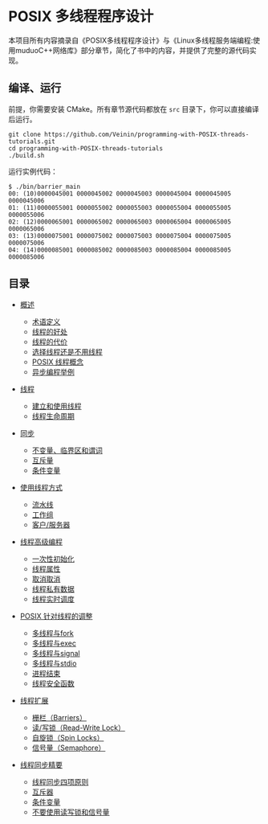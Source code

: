 # POSIX 多线程程序设计

本项目所有内容摘录自《POSIX多线程程序设计》与《Linux多线程服务端编程:使用muduoC++网络库》部分章节，简化了书中的内容，并提供了完整的源代码实现。

## 编译、运行

前提，你需要安装 CMake。所有章节源代码都放在 `src` 目录下，你可以直接编译后运行。

```shell
git clone https://github.com/Veinin/programming-with-POSIX-threads-tutorials.git
cd programming-with-POSIX-threads-tutorials
./build.sh
```

运行实例代码：

```shell
$ ./bin/barrier_main
00: (10)0000045001 0000045002 0000045003 0000045004 0000045005 0000045006
01: (11)0000055001 0000055002 0000055003 0000055004 0000055005 0000055006
02: (12)0000065001 0000065002 0000065003 0000065004 0000065005 0000065006
03: (13)0000075001 0000075002 0000075003 0000075004 0000075005 0000075006
04: (14)0000085001 0000085002 0000085003 0000085004 0000085005 0000085006
```

## 目录

* [概述](./doc/01_overview.md)
  * [术语定义](./doc/01_overview.md#术语定义)
  * [线程的好处](./doc/01_overview.md#线程的好处)
  * [线程的代价](./doc/01_overview.md#线程的代价)
  * [选择线程还是不用线程](./doc/01_overview.md#选择线程还是不用线程)
  * [POSIX 线程概念](./doc/01_overview.md#POSIX线程概念)
  * [异步编程举例](./doc/01_overview.md#异步编程举例)

* [线程](./doc/02_threads.md)
  * [建立和使用线程](./doc/02_threads.md#建立和使用线程)
  * [线程生命周期](./doc/02_threads.md#线程生命周期)

* [同步](./doc/03_synchronization.md)
  * [不变量、临界区和谓词](./doc/03_synchronization.md#不变量、临界区和谓词)
  * [互斥量](./doc/03_synchronization.md#互斥量)
  * [条件变量](./doc/03_synchronization.md#条件变量)

* [使用线程方式](./doc/04_a_few_ways_to_threads.md)
  * [流水线](./doc/04_a_few_ways_to_threads.md#流水线)
  * [工作组](./doc/04_a_few_ways_to_threads.md#工作组)
  * [客户/服务器](./doc/04_a_few_ways_to_threads.md#客户/服务器)

* [线程高级编程](./doc/05_advanced_thread_programming.md)
  * [一次性初始化](./doc/05_advanced_thread_programming.md#一次性初始化)
  * [线程属性](./doc/05_advanced_thread_programming.md#线程属性)
  * [取消取消](./doc/05_advanced_thread_programming.md#取消取消)
  * [线程私有数据](./doc/05_advanced_thread_programming.md#线程私有数据)
  * [线程实时调度](./doc/05_advanced_thread_programming.md#线程实时调度)

* [POSIX 针对线程的调整](./doc/06_posix_adjusts_to_threads.md)
  * [多线程与fork](./doc/06_posix_adjusts_to_threads.md#多线程与fork)
  * [多线程与exec](./doc/06_posix_adjusts_to_threads.md#多线程与exec)
  * [多线程与signal](./doc/06_posix_adjusts_to_threads.md#多线程与signal)
  * [多线程与stdio](./doc/06_posix_adjusts_to_threads.md#多线程与stdio)
  * [进程结束](./doc/06_posix_adjusts_to_threads.md#进程结束)
  * [线程安全函数](./doc/06_posix_adjusts_to_threads.md#线程安全函数)

* [线程扩展](./doc/07_extended.md)
  * [栅栏（Barriers）](./doc/07_extended.md#栅栏（Barriers）)
  * [读/写锁（Read-Write Lock）](./doc/07_extended.md#读/写锁（Read-Write%20Lock）)
  * [自旋锁（Spin Locks）](./doc/07_extended.md#自旋锁（Spin%20Locks）)
  * [信号量（Semaphore）](./doc/07_extended.md#信号量（Semaphore）)

* [线程同步精要](./doc/08_synchronization_essentials.md)
  * [线程同步四项原则](./doc/08_synchronization_essentials.md#线程同步四项原则)
  * [互斥器](./doc/08_synchronization_essentials.md#互斥器)
  * [条件变量](./doc/08_synchronization_essentials.md#条件变量)
  * [不要使用读写锁和信号量](./doc/08_synchronization_essentials.md#不要使用读写锁和信号量)